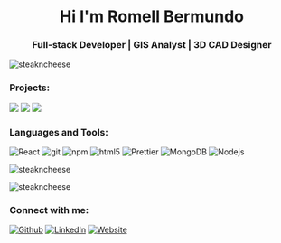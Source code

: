 <h1 align="center">Hi I'm Romell Bermundo</h1>
<h3 align="center">Full-stack Developer | GIS Analyst | 3D CAD Designer</h3>

<p align="left"> <img src="https://komarev.com/ghpvc/?username=steakncheese&label=Profile%20views&color=0e75b6&style=flat" alt="steakncheese" /> </p>

<h3 align="left">Projects:</h3>
<a href="https://github.com/jaredhud/QuikDine-mobile">
<img src="https://img.shields.io/badge/Github%20-quikdine%20%E2%86%92-gray.svg?colorA=655BE1&colorB=4F44D6&style=for-the-badge"/></a>
<a href="https://github.com/huynhtk80/project_2_potluckers">
<img src="https://img.shields.io/badge/Github%20-potlucker%20%E2%86%92-gray.svg?colorA=655BE1&colorB=4F44D6&style=for-the-badge"/></a>
<a href="https://www.potlucker.ca">
<img src="https://img.shields.io/badge/Website%20-potlucker%20%E2%86%92-gray.svg?colorA=61c265&colorB=4CAF50&style=for-the-badge"/></a>

<h3 align="left">Languages and Tools:</h3>
<p>
  <img alt="React" src="https://img.shields.io/badge/-React-45b8d8?style=flat-square&logo=react&logoColor=white" />
  <img alt="git" src="https://img.shields.io/badge/-Git-F05032?style=flat-square&logo=git&logoColor=white" />
  <img alt="npm" src="https://img.shields.io/badge/-NPM-CB3837?style=flat-square&logo=npm&logoColor=white" />
  <img alt="html5" src="https://img.shields.io/badge/-HTML5-E34F26?style=flat-square&logo=html5&logoColor=white" />
  <img alt="Prettier" src="https://img.shields.io/badge/-Prettier-F7B93E?style=flat-square&logo=prettier&logoColor=white" />
  <img alt="MongoDB" src="https://img.shields.io/badge/-MongoDB-13aa52?style=flat-square&logo=mongodb&logoColor=white" />
  <img alt="Nodejs" src="https://img.shields.io/badge/-Nodejs-43853d?style=flat-square&logo=Node.js&logoColor=white" />
</p>



<p><img align="center" src="https://github-readme-streak-stats.herokuapp.com/?user=steakncheese&theme=gotham" alt="steakncheese" /></p>
<p> <img src="https://github-readme-stats.vercel.app/api?username=steakncheese&theme=gotham" alt="steakncheese" />

<h3 align="left">Connect with me:</h3>
<p><a href="https://github.com/steakncheese" target="_blank"><img alt="Github" src="https://img.shields.io/badge/GitHub-%2312100E.svg?&style=for-the-badge&logo=Github&logoColor=white" /></a> <a href="https://www.linkedin.com/in/romellbermundo/" target="_blank"><img alt="LinkedIn" src="https://img.shields.io/badge/linkedin-%230077B5.svg?&style=for-the-badge&logo=linkedin&logoColor=white" /></a> <a href="https://romellbermundo.com" target="_blank"><img alt="Website" src="https://img.shields.io/badge/Website-%2312100E.svg?&style=for-the-badge&logo=googlechrome&logoColor=white" /></a>
</p>
